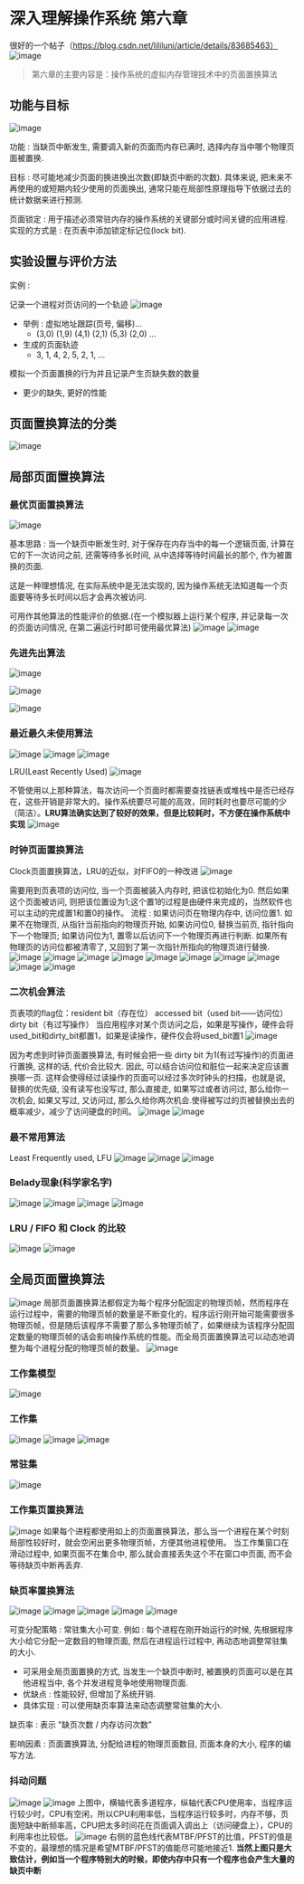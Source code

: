  # 深入理解操作系统 第六章
 很好的一个帖子（https://blog.csdn.net/lililuni/article/details/83685463）
![image](https://github.com/renjiahui10/OperatingSystemInDepth/assets/114166264/f1796830-c6f2-4d49-addf-523ab04fccc6)


>   第六章的主要内容是：操作系统的虚拟内存管理技术中的页面置换算法

## 功能与目标
![image](https://github.com/renjiahui10/OperatingSystemInDepth/assets/114166264/8e3fb048-9251-44e4-b232-43aa8f1207de)

功能 : 当缺页中断发生, 需要调入新的页面而内存已满时, 选择内存当中哪个物理页面被置换.

目标 : 尽可能地减少页面的换进换出次数(即缺页中断的次数). 具体来说, 把未来不再使用的或短期内较少使用的页面换出, 通常只能在局部性原理指导下依据过去的统计数据来进行预测.

页面锁定 : 用于描述必须常驻内存的操作系统的关键部分或时间关键的应用进程. 实现的方式是 : 在页表中添加锁定标记位(lock bit).

## 实验设置与评价方法

实例 :

记录一个进程对页访问的一个轨迹
![image](https://github.com/renjiahui10/OperatingSystemInDepth/assets/114166264/b2fcc9f0-800d-4f3d-ae9a-3648443fad4a)

-   举例 : 虚拟地址跟踪(页号, 偏移)...
    -   (3,0) (1,9) (4,1) (2,1) (5,3) (2,0) ...
-   生成的页面轨迹
    -   3, 1, 4, 2, 5, 2, 1, ...

模拟一个页面置换的行为并且记录产生页缺失数的数量

-   更少的缺失, 更好的性能
## 页面置换算法的分类
![image](https://github.com/renjiahui10/OperatingSystemInDepth/assets/114166264/54d7b4d6-6f13-47c9-b848-80f5a7e34548)


## 局部页面置换算法

### 最优页面置换算法
![image](https://github.com/renjiahui10/OperatingSystemInDepth/assets/114166264/4c310aa3-eb6c-4b96-a658-9384279f60e6)

基本思路 : 当一个缺页中断发生时, 对于保存在内存当中的每一个逻辑页面, 计算在它的下一次访问之前, 还需等待多长时间, 从中选择等待时间最长的那个, 作为被置换的页面.

这是一种理想情况, 在实际系统中是无法实现的, 因为操作系统无法知道每一个页面要等待多长时间以后才会再次被访问.

可用作其他算法的性能评价的依据.(在一个模拟器上运行某个程序, 并记录每一次的页面访问情况, 在第二遍运行时即可使用最优算法)
![image](https://github.com/renjiahui10/OperatingSystemInDepth/assets/114166264/f552b910-d571-4329-bdd8-6043825e6cc3)
![image](https://github.com/renjiahui10/OperatingSystemInDepth/assets/114166264/d01ea84c-6532-4840-bcb8-5749e10b2cc5)


### 先进先出算法
![image](https://github.com/renjiahui10/OperatingSystemInDepth/assets/114166264/2c2f43d1-0811-4467-9c2e-2ae7340ed9e3)

![image](https://github.com/renjiahui10/OperatingSystemInDepth/assets/114166264/1baf3839-5dbb-483c-abae-30f4363e365c)

![image](https://github.com/renjiahui10/OperatingSystemInDepth/assets/114166264/8e3bcfe3-009f-495b-9779-be502be32c98)

### 最近最久未使用算法
![image](https://github.com/renjiahui10/OperatingSystemInDepth/assets/114166264/c26f9227-6bc8-4fe4-b4be-0b7dc65de53e)
![image](https://github.com/renjiahui10/OperatingSystemInDepth/assets/114166264/695e459c-ccab-477c-93fc-43c30c7e6365)
![image](https://github.com/renjiahui10/OperatingSystemInDepth/assets/114166264/9f3669b4-e9d4-4a74-ad0a-711b06e15dad)

LRU(Least Recently Used)
![image](https://github.com/renjiahui10/OperatingSystemInDepth/assets/114166264/7e348c67-89cd-4767-b5d7-790cb664b8d0)

不管使用以上那种算法，每次访问一个页面时都需要查找链表或堆栈中是否已经存在，这些开销是非常大的。操作系统要尽可能的高效，同时耗时也要尽可能的少（简洁）。**LRU算法确实达到了较好的效果，但是比较耗时，不方便在操作系统中实现**
![image](https://github.com/renjiahui10/OperatingSystemInDepth/assets/114166264/a30a1081-288a-4282-9fa3-409699a245a9)

### 时钟页面置换算法
Clock页面置换算法，LRU的近似，对FIFO的一种改进
![image](https://github.com/renjiahui10/OperatingSystemInDepth/assets/114166264/878bac0b-8aa8-4eaa-8a6d-a0a76a4ae756)

需要用到页表项的访问位, 当一个页面被装入内存时, 把该位初始化为0. 然后如果这个页面被访问, 则把该位置设为1;这个置1的过程是由硬件来完成的，当然软件也可以主动的完成置1和置0的操作。
流程 :
如果访问页在物理内存中, 访问位置1.
如果不在物理页, 从指针当前指向的物理页开始, 如果访问位0, 替换当前页, 指针指向下一个物理页; 如果访问位为1, 置零以后访问下一个物理页再进行判断. 如果所有物理页的访问位都被清零了, 又回到了第一次指针所指向的物理页进行替换.
![image](https://github.com/renjiahui10/OperatingSystemInDepth/assets/114166264/1f6cf432-5db0-4144-ac47-39091b5467f0)
![image](https://github.com/renjiahui10/OperatingSystemInDepth/assets/114166264/683a1b6a-7255-4577-b888-4b7900f74b87)
![image](https://github.com/renjiahui10/OperatingSystemInDepth/assets/114166264/4677f7fa-a493-4e14-96fb-bf3ec5db14e6)
![image](https://github.com/renjiahui10/OperatingSystemInDepth/assets/114166264/2fa47422-1e18-404f-abaf-deda56da34ac)
![image](https://github.com/renjiahui10/OperatingSystemInDepth/assets/114166264/96137597-bab3-4d10-a58c-cb1ed562937b)
![image](https://github.com/renjiahui10/OperatingSystemInDepth/assets/114166264/b947cbb4-a4be-449d-b0e3-67d3026a71a6)
![image](https://github.com/renjiahui10/OperatingSystemInDepth/assets/114166264/60bef8e8-870f-4c8e-8fc9-d55331be0f51)
![image](https://github.com/renjiahui10/OperatingSystemInDepth/assets/114166264/4a7595f2-7012-427c-a411-781fcf5bbd81)
![image](https://github.com/renjiahui10/OperatingSystemInDepth/assets/114166264/2bd497c9-3305-43f9-9ae3-a84da684985e)
![image](https://github.com/renjiahui10/OperatingSystemInDepth/assets/114166264/6b4c44c1-babb-41db-8623-993ee1696fea)


### 二次机会算法
页表项的flag位：resident bit（存在位） accessed bit（used bit——访问位）  dirty bit（有过写操作）
当应用程序对某个页访问之后，如果是写操作，硬件会将used_bit和dirty_bit都置1，如果是读操作，硬件仅会将used_bit置1
![image](https://github.com/renjiahui10/OperatingSystemInDepth/assets/114166264/a2ba8cf8-eff1-42d9-ac9b-9cbcd775490a)

因为考虑到时钟页面置换算法, 有时候会把一些 dirty bit 为1(有过写操作)的页面进行置换, 这样的话, 代价会比较大. 因此, 可以结合访问位和脏位一起来决定应该置换哪一页.
这样会使得经过读操作的页面可以经过多次时钟头的扫描，也就是说, 替换的优先级, 没有读写也没写过, 那么直接走, 如果写过或者访问过, 那么给你一次机会, 如果又写过, 又访问过, 那么久给你两次机会.使得被写过的页被替换出去的概率减少，减少了访问硬盘的时间。
![image](https://github.com/renjiahui10/OperatingSystemInDepth/assets/114166264/51d582db-0bb8-4a22-8978-348a88456209)
![image](https://github.com/renjiahui10/OperatingSystemInDepth/assets/114166264/dec8588e-664d-4a93-aed3-1c9bc28a8a1d)


### 最不常用算法

Least Frequently used, LFU
![image](https://github.com/renjiahui10/OperatingSystemInDepth/assets/114166264/65586ca3-f376-4686-a9f3-b67f6929e952)
![image](https://github.com/renjiahui10/OperatingSystemInDepth/assets/114166264/f4c7b0c8-5a9d-41b2-ad8f-74d0a28d8a0d)
![image](https://github.com/renjiahui10/OperatingSystemInDepth/assets/114166264/e54f504c-1a30-4ecd-b118-7ec0ec3d0d97)


### Belady现象(科学家名字)
![image](https://github.com/renjiahui10/OperatingSystemInDepth/assets/114166264/28d0bca2-9be5-48ec-ac1e-ff32eec597f6)
![image](https://github.com/renjiahui10/OperatingSystemInDepth/assets/114166264/7c002473-291d-4375-9fb3-e31ba418e071)
![image](https://github.com/renjiahui10/OperatingSystemInDepth/assets/114166264/f919bdcc-53f7-4e3b-8148-0604bedd8ef4)
![image](https://github.com/renjiahui10/OperatingSystemInDepth/assets/114166264/83afcf29-f492-4b76-bf1b-3d2c300e6442)


### LRU / FIFO 和 Clock 的比较
![image](https://github.com/renjiahui10/OperatingSystemInDepth/assets/114166264/83f94442-fea0-496e-a529-eb9a6c14bacc)
![image](https://github.com/renjiahui10/OperatingSystemInDepth/assets/114166264/7932c61a-24ce-4049-8261-914ced4616c5)


## 全局页面置换算法
![image](https://github.com/renjiahui10/OperatingSystemInDepth/assets/114166264/4e4938f3-5527-4218-beda-029e5b01995d)
局部页面置换算法都假定为每个程序分配固定的物理页帧，然而程序在运行过程中，需要的物理页帧的数量是不断变化的，程序运行刚开始可能需要很多物理页帧，但是随后该程序不需要了那么多物理页帧了，如果继续为该程序分配固定数量的物理页帧的话会影响操作系统的性能。而全局页面置换算法可以动态地调整为每个进程分配的物理页帧的数量。
![image](https://github.com/renjiahui10/OperatingSystemInDepth/assets/114166264/6ef836c2-d9f1-4113-8fa0-0b9ea6778aca)

### 工作集模型
![image](https://github.com/renjiahui10/OperatingSystemInDepth/assets/114166264/22d3bbfe-21f3-4be0-b1cf-b7b4600e6dc5)


### 工作集
![image](https://github.com/renjiahui10/OperatingSystemInDepth/assets/114166264/f9d4529b-17a2-42c3-89af-e849c9ebc256)
![image](https://github.com/renjiahui10/OperatingSystemInDepth/assets/114166264/7d323e12-70fe-4a4a-ae46-45e8d9fbe4a7)
![image](https://github.com/renjiahui10/OperatingSystemInDepth/assets/114166264/8c73a000-67f2-47ae-bd7e-ab72cbe4f567)


### 常驻集
![image](https://github.com/renjiahui10/OperatingSystemInDepth/assets/114166264/6af4c970-3561-4e71-99e2-e84618aef9b0)

### 工作集页置换算法
![image](https://github.com/renjiahui10/OperatingSystemInDepth/assets/114166264/5fea7d83-3ef9-4c7f-95c3-d3c5f88573f1)
如果每个进程都使用如上的页面置换算法，那么当一个进程在某个时刻局部性较好时，就会空闲出更多物理页帧，方便其他进程使用。
当工作集窗口在滑动过程中, 如果页面不在集合中, 那么就会直接丢失这个不在窗口中页面, 而不会等待缺页中断再丢弃.

### 缺页率置换算法
![image](https://github.com/renjiahui10/OperatingSystemInDepth/assets/114166264/9e581d29-d47b-4329-9641-7e821a75715a)
![image](https://github.com/renjiahui10/OperatingSystemInDepth/assets/114166264/fec24af4-5456-463c-80cb-c51fe652a87f)
![image](https://github.com/renjiahui10/OperatingSystemInDepth/assets/114166264/ba3db580-e195-4dc9-b90b-3253003d4a61)
![image](https://github.com/renjiahui10/OperatingSystemInDepth/assets/114166264/50ee3442-77fe-4932-a944-bfe296ce6af5)
![image](https://github.com/renjiahui10/OperatingSystemInDepth/assets/114166264/2e857d02-86b1-4557-a250-9192d5ff52d6)

可变分配策略 : 常驻集大小可变. 例如 : 每个进程在刚开始运行的时候, 先根据程序大小给它分配一定数目的物理页面, 然后在进程运行过程中, 再动态地调整常驻集的大小.

-   可采用全局页面置换的方式, 当发生一个缺页中断时, 被置换的页面可以是在其他进程当中, 各个并发进程竞争地使用物理页面.
-   优缺点 : 性能较好, 但增加了系统开销.
-   具体实现 : 可以使用缺页率算法来动态调整常驻集的大小.

缺页率 : 表示 "缺页次数 / 内存访问次数"

影响因素 : 页面置换算法, 分配给进程的物理页面数目, 页面本身的大小, 程序的编写方法.

### 抖动问题
![image](https://github.com/renjiahui10/OperatingSystemInDepth/assets/114166264/0f5df370-8ca0-4ed1-847a-8ce37bda6d8d)
![image](https://github.com/renjiahui10/OperatingSystemInDepth/assets/114166264/2199a9ea-5de0-46bb-a3d3-0e10ec4968b7)
上图中，横轴代表多道程序，纵轴代表CPU使用率，当程序运行较少时，CPU有空闲，所以CPU利用率低，当程序运行较多时，内存不够，页面短缺中断频率高，CPU把太多时间花在页面调入调出上（访问硬盘上），CPU的利用率也比较低。
![image](https://github.com/renjiahui10/OperatingSystemInDepth/assets/114166264/ea966f46-1ed4-4196-bf0b-d43b95fac72b)
右侧的蓝色线代表MTBF/PFST的比值，PFST的值是不变的，最理想的情况是希望MTBF/PFST的值能尽可能地接近1.
**当然上图只是大致估计，例如当一个程序特别大的时候，即使内存中只有一个程序也会产生大量的缺页中断**

